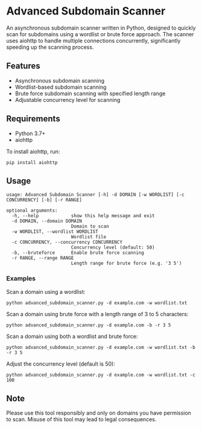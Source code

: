 # Advanced Subdomain Scanner

An asynchronous subdomain scanner written in Python, designed to quickly scan for subdomains using a wordlist or brute force approach. The scanner uses aiohttp to handle multiple connections concurrently, significantly speeding up the scanning process.

## Features

- Asynchronous subdomain scanning
- Wordlist-based subdomain scanning
- Brute force subdomain scanning with specified length range
- Adjustable concurrency level for scanning

## Requirements

- Python 3.7+
- aiohttp

To install aiohttp, run:

```
pip install aiohttp
```

## Usage

```
usage: Advanced Subdomain Scanner [-h] -d DOMAIN [-w WORDLIST] [-c CONCURRENCY] [-b] [-r RANGE]

optional arguments:
  -h, --help            show this help message and exit
  -d DOMAIN, --domain DOMAIN
                        Domain to scan
  -w WORDLIST, --wordlist WORDLIST
                        Wordlist file
  -c CONCURRENCY, --concurrency CONCURRENCY
                        Concurrency level (default: 50)
  -b, --bruteforce      Enable brute force scanning
  -r RANGE, --range RANGE
                        Length range for brute force (e.g. '3 5')
```

### Examples

Scan a domain using a wordlist:

```
python advanced_subdomain_scanner.py -d example.com -w wordlist.txt
```

Scan a domain using brute force with a length range of 3 to 5 characters:

```
python advanced_subdomain_scanner.py -d example.com -b -r 3 5
```

Scan a domain using both a wordlist and brute force:

```
python advanced_subdomain_scanner.py -d example.com -w wordlist.txt -b -r 3 5
```

Adjust the concurrency level (default is 50):

```
python advanced_subdomain_scanner.py -d example.com -w wordlist.txt -c 100
```

## Note

Please use this tool responsibly and only on domains you have permission to scan. Misuse of this tool may lead to legal consequences.
